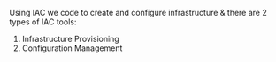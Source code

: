 Using IAC we code to create and configure infrastructure & there are 2 types of IAC tools:
1. Infrastructure Provisioning
2. Configuration Management
